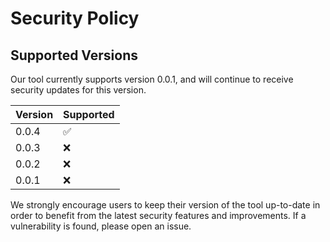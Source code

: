 # Security Policy

## Supported Versions

Our tool currently supports version 0.0.1, and will continue to receive security updates for this version.

| Version | Supported          |
| ------- | ------------------ |
| 0.0.4   | :white_check_mark: |
| 0.0.3   | :x:                |
| 0.0.2   | :x:                |
| 0.0.1   | :x:                |

We strongly encourage users to keep their version of the tool up-to-date in order to benefit from the latest security features and improvements. If a vulnerability is found, please open an issue.
